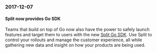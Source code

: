 ### 2017-12-07
#### Split now provides Go SDK
Teams that build on top of Go now also have the power to safely launch features and target them to users with the new [Split Go SDK](https://www.split.io/blog/split-for-go/). Use Split to control your rollouts and manage the customer experience, all while gathering new data and insight on how your products are being used.
